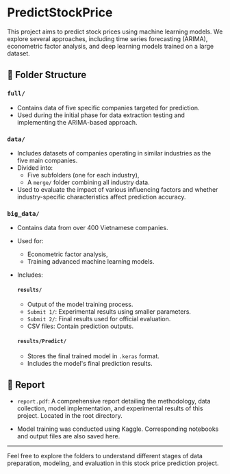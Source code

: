 # PredictStockPrice

This project aims to predict stock prices using machine learning models. We explore several approaches, including time series forecasting (ARIMA), econometric factor analysis, and deep learning models trained on a large dataset.

## 📁 Folder Structure

### `full/`
- Contains data of five specific companies targeted for prediction.
- Used during the initial phase for data extraction testing and implementing the ARIMA-based approach.

### `data/`
- Includes datasets of companies operating in similar industries as the five main companies.
- Divided into:
  - Five subfolders (one for each industry),
  - A `merge/` folder combining all industry data.
- Used to evaluate the impact of various influencing factors and whether industry-specific characteristics affect prediction accuracy.

### `big_data/`
- Contains data from over 400 Vietnamese companies.
- Used for:
  - Econometric factor analysis,
  - Training advanced machine learning models.
- Includes:

  #### `results/`
  - Output of the model training process.
  - `Submit 1/`: Experimental results using smaller parameters.
  - `Submit 2/`: Final results used for official evaluation.
  - CSV files: Contain prediction outputs.
  
  #### `results/Predict/`
  - Stores the final trained model in `.keras` format.
  - Includes the model's final prediction results.

## 📄 Report
- `report.pdf`: A comprehensive report detailing the methodology, data collection, model implementation, and experimental results of this project. Located in the root directory.
    
- Model training was conducted using Kaggle. Corresponding notebooks and output files are also saved here.

---

Feel free to explore the folders to understand different stages of data preparation, modeling, and evaluation in this stock price prediction project.
